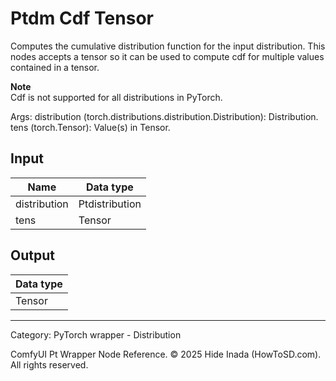# Ptdm Cdf Tensor
Computes the cumulative distribution function for the input distribution. This nodes accepts a tensor so it can be used to compute cdf for multiple values contained in a tensor.

**Note**  
Cdf is not supported for all distributions in PyTorch.

Args:
        distribution (torch.distributions.distribution.Distribution): Distribution.
        tens (torch.Tensor): Value(s) in Tensor.

## Input
| Name | Data type |
|---|---|
| distribution | Ptdistribution |
| tens | Tensor |

## Output
| Data type |
|---|
| Tensor |

<HR>
Category: PyTorch wrapper - Distribution

ComfyUI Pt Wrapper Node Reference. © 2025 Hide Inada (HowToSD.com). All rights reserved.
